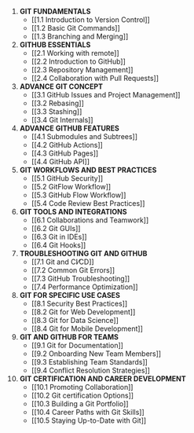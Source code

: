 1. **GIT FUNDAMENTALS**
	- [[1.1 Introduction to Version Control]]
	- [[1.2 Basic Git Commands]]
	- [[1.3 Branching and Merging]]
2. **GITHUB ESSENTIALS**
	- [[2.1 Working with remote]]
	- [[2.2 Introduction to GitHub]]
	- [[2.3 Repository Management]]
	- [[2.4 Collaboration with Pull Requests]]
3. **ADVANCE GIT CONCEPT**
	- [[3.1 GitHub Issues and Project Management]]
	- [[3.2 Rebasing]]
	- [[3.3 Stashing]]
	- [[3.4 Git Internals]]
4. **ADVANCE GITHUB FEATURES**
	- [[4.1 Submodules and Subtrees]]
	- [[4.2 GitHub Actions]]
	- [[4.3 GitHub Pages]]
	- [[4.4 GitHub API]]
5. **GIT WORKFLOWS AND BEST PRACTICES**
	- [[5.1 GitHub Security]]
	- [[5.2 GitFlow Workflow]]
	- [[5.3 GitHub Flow Workflow]]
	- [[5.4 Code Review Best Practices]]
6. **GIT TOOLS AND INTEGRATIONS**
	- [[6.1 Collaborations and Teamwork]]
	- [[6.2 Git GUIs]]
	- [[6.3 Git in IDEs]]
	- [[6.4 Git Hooks]]
7. **TROUBLESHOOTING GIT AND GITHUB**
	- [[7.1 Git and CI⁄CD]]
	- [[7.2 Common Git Errors]]
	- [[7.3 GitHub Troubleshooting]]
	- [[7.4 Performance Optimization]]
8. **GIT FOR SPECIFIC USE CASES**
	- [[8.1 Security Best Practices]]
	- [[8.2 Git for Web Development]]
	- [[8.3 Git for Data Science]]
	- [[8.4 Git for Mobile Development]]
9. **GIT AND GITHUB FOR TEAMS**
	- [[9.1 Git for Documentation]]
	- [[9.2 Onboarding New Team Members]]
	- [[9.3 Establishing Team Standards]]
	- [[9.4 Conflict Resolution Strategies]]
10. **GIT CERTIFICATION AND CAREER DEVELOPMENT**
	- [[10.1 Promoting Collaboration]]
	- [[10.2 Git certification Options]]
	- [[10.3 Building a Git Portfolio]]
	- [[10.4 Career Paths with Git Skills]]
	- [[10.5 Staying Up-to-Date with Git]]
